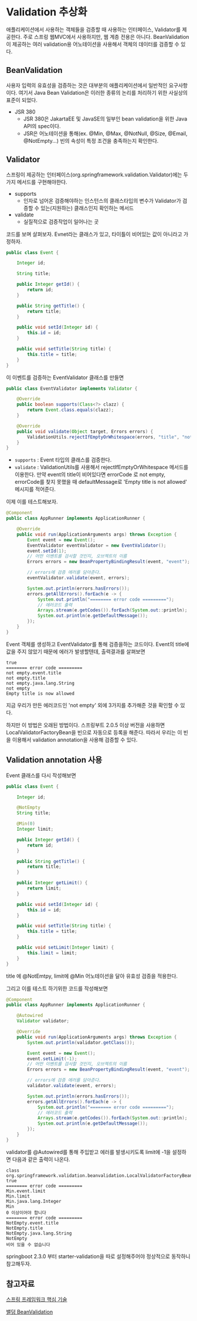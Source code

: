 # Validation 추상화
애플리케이션에서 사용하는 객체들을 검증할 때 사용하는 인터페이스, Validator를 제공한다. 주로 스프링 웹MVC에서 사용하지만, 웹 계층 전용은 아니다.
BeanValidation이 제공하는 여러 validation용 어노테이션을 사용해서 객체의 데이터를 검증할 수 있다.

## BeanValidation
사용자 입력의 유효성을 검증하는 것은 대부분의 애플리케이션에서 일반적인 요구사항이다. 여기서 Java Bean Validation은 이러한 종류의 논리를 처리하기 위한 사실상의 표준이 되었다.
- JSR 380
    - JSR 380은 JakartaEE 및 JavaSE의 일부인 bean validation을 위한 Java API의 spec이다. 
    - JSR은 어노테이션을 통해(ex. @Min, @Max, @NotNull, @Size, @Email, @NotEmpty...) 빈의 속성이 특정 조건을 충족하는지 확인한다.

## Validator
스프링이 제공하는 인터페이스(org.springframework.validation.Validator)에는 두 가지 메서드를 구현해야한다.
- supports
    - 인자로 넘어온 검증해야하는 인스턴스의 클래스타입의 변수가 Validator가 검증할 수 있는(지원하는) 클래스인지 확인하는 메서드
- validate
    - 실질적으로 검증작업이 일어나는 곳

코드를 보며 살펴보자.
Evnet라는 클래스가 있고, 타이틀이 비어있는 값이 아니라고 가정하자.
```java
public class Event {

    Integer id;

    String title;

    public Integer getId() {
        return id;
    }

    public String getTitle() {
        return title;
    }

    public void setId(Integer id) {
        this.id = id;
    }

    public void setTitle(String title) {
        this.title = title;
    }
}
```
이 이벤트를 검증하는 EventValidator 클래스를 만들면
```java
public class EventValidator implements Validator {

    @Override
    public boolean supports(Class<?> clazz) {
        return Event.class.equals(clazz);
    }

    @Override
    public void validate(Object target, Errors errors) {
        ValidationUtils.rejectIfEmptyOrWhitespace(errors, "title", "not empty", "Empty title is now allowed");
    }
}
```
- ```supports``` : Event 타입의 클래스를 검증한다.
- ```validate``` : ValidationUtils를 사용해서 rejectIfEmptyOrWhitespace 메서드를 이용한다. 만약 event의 title이 비어있다면 errorCode 로 not empty, errorCode를 찾지 못했을 때 defaultMessage로 'Empty title is not allowed' 메시지를 적어준다.

이제 이를 테스트해보자.
```java
@Component
public class AppRunner implements ApplicationRunner {

    @Override
    public void run(ApplicationArguments args) throws Exception {
        Event event = new Event();
        EventValidator eventValidator = new EventValidator();
        event.setId(1);
        // 어떤 이벤트를 검사할 것인지, 오브젝트의 이름
        Errors errors = new BeanPropertyBindingResult(event, "event");

        // errors에 검증 에러를 담아준다.
        eventValidator.validate(event, errors);

        System.out.println(errors.hasErrors());
        errors.getAllErrors().forEach(e -> {
            System.out.println("======== error code =========");
            // 에러코드 출력
            Arrays.stream(e.getCodes()).forEach(System.out::println);
            System.out.println(e.getDefaultMessage());
        });
    }
}
```
Event 객체를 생성하고 EventValidator를 통해 검증을하는 코드이다. Event의 title에 값을 주지 않았기 때문에 에러가 발생할텐데, 출력결과를 살펴보면
```
true
======== error code =========
not empty.event.title
not empty.title
not empty.java.lang.String
not empty
Empty title is now allowed
```
지금 우리가 만든 에러코드인 'not empty' 외에 3가지를 추가해준 것을 확인할 수 있다.

하지만 이 방법은 오래된 방법이다.
스프링부트 2.0.5 이상 버전을 사용하면 LocalValidatorFactoryBean을 빈으로 자동으로 등록을 해준다. 따라서 우리는 이 빈을 이용해서 validation annotation을 사용해 검증할 수 있다.

## Validation annotation 사용
Event 클래스를 다시 작성해보면
```java
public class Event {

    Integer id;

    @NotEmpty
    String title;

    @Min(0)
    Integer limit;

    public Integer getId() {
        return id;
    }

    public String getTitle() {
        return title;
    }

    public Integer getLimit() {
        return limit;
    }

    public void setId(Integer id) {
        this.id = id;
    }

    public void setTitle(String title) {
        this.title = title;
    }

    public void setLimit(Integer limit) {
        this.limit = limit;
    }
}
```
title 에 @NotEmtpy, limit에 @Min 어노테이션을 달아 유효성 검증을 적용한다.

그리고 이를 테스트 하기위한 코드를 작성해보면
```java
@Component
public class AppRunner implements ApplicationRunner {

    @Autowired
    Validator validator;

    @Override
    public void run(ApplicationArguments args) throws Exception {
        System.out.println(validator.getClass());

        Event event = new Event();
        event.setLimit(-1);
        // 어떤 이벤트를 검사할 것인지, 오브젝트의 이름
        Errors errors = new BeanPropertyBindingResult(event, "event");

        // errors에 검증 에러를 담아준다.
        validator.validate(event, errors);

        System.out.println(errors.hasErrors());
        errors.getAllErrors().forEach(e -> {
            System.out.println("======== error code =========");
            // 에러코드 출력
            Arrays.stream(e.getCodes()).forEach(System.out::println);
            System.out.println(e.getDefaultMessage());
        });
    }
}
```
validator를 @Autowired를 통해 주입받고 에러를 발생시키도록 limit에 -1을 설정하면 다음과 같은 출력이 나온다.
```
class org.springframework.validation.beanvalidation.LocalValidatorFactoryBean
true
======== error code =========
Min.event.limit
Min.limit
Min.java.lang.Integer
Min
0 이상이어야 합니다
======== error code =========
NotEmpty.event.title
NotEmpty.title
NotEmpty.java.lang.String
NotEmpty
비어 있을 수 없습니다
```

springboot 2.3.0 부터 starter-validation을 따로 설정해주어야 정상적으로 동작하니 참고해두자.


## 참고자료
[스프링 프레임워크 핵심 기술](https://www.inflearn.com/course/spring-framework_core/dashboard)

[밸덩 BeanValidation](https://www.baeldung.com/javax-validation)